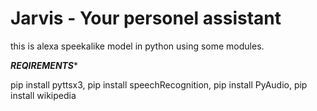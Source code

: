 # Jarvis - Your personel assistant

this is alexa speekalike model in python using some modules.

***REQIREMENTS****

pip install pyttsx3,
pip install speechRecognition,
pip install PyAudio,
pip install wikipedia

